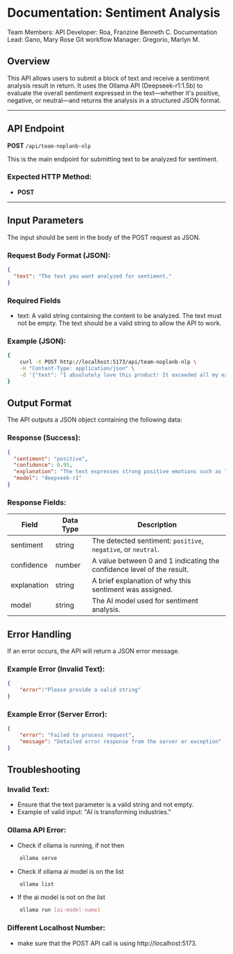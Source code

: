 # Documentation: Sentiment Analysis

Team Members:
API Developer: Roa, Franzine Benneth C.
Documentation Lead: Gano, Mary Rose 
Git workflow Manager: Gregorio, Marlyn M.


## Overview

This API allows users to submit a block of text and receive a sentiment analysis result in return. It uses the Ollama API (Deepseek-r1:1.5b) to evaluate the overall sentiment expressed in the text—whether it's positive, negative, or neutral—and returns the analysis in a structured JSON format.

---

## API Endpoint

**POST** `/api/team-noplanb-nlp`

This is the main endpoint for submitting text to be analyzed for sentiment.

### Expected HTTP Method:
- **POST**

---

## Input Parameters

The input should be sent in the body of the POST request as JSON.

### Request Body Format (JSON):

```json
{
  "text": "The text you want analyzed for sentiment."
}
```

### Required Fields
- text: A valid string containing the content to be analyzed. The text must not be empty. The text should be a valid string to allow the API to work.




### Example (JSON):
```bash
{
    curl -X POST http://localhost:5173/api/team-noplanb-nlp \
    -H "Content-Type: application/json" \
    -d '{"text": "I absolutely love this product! It exceeded all my expectations."}'
}
```

## Output Format

The API outputs a JSON object containing the following data:

### Response (Success):

```json
{
  "sentiment": "positive",
  "confidence": 0.95,
  "explanation": "The text expresses strong positive emotions such as love and satisfaction.",
  "model": "deepseek-r1"
}
```

### Response Fields:

| Field       | Data Type | Description                                                            |
| ----------- | --------- | ---------------------------------------------------------------------- |
| sentiment   | string    | The detected sentiment: `positive`, `negative`, or `neutral`.          |
| confidence  | number    | A value between 0 and 1 indicating the confidence level of the result. |
| explanation | string    | A brief explanation of why this sentiment was assigned.                |
| model       | string    | The AI model used for sentiment analysis.                              |


## Error Handling

If an error occurs, the API will return a JSON error message.

### Example Error (Invalid Text):
```json
{
    "error":"Please provide a valid string"
}
```

### Example Error (Server Error):
```json
{
    "error": "Failed to process request",
    "message": "Detailed error response from the server or exception"
}
```

## Troubleshooting

### Invalid Text:
- Ensure that the text parameter is a valid string and not empty.
- Example of valid input: "AI is transforming industries."

### Ollama API Error:
- Check if ollama is running, if not then
```bash
    ollama serve
```
- Check if ollama ai model is on the list
```bash
    ollama list
```
- If the ai model is not on the list
```bash
    ollama run [ai-model-name]
```

### Different Localhost Number:
- make sure that the POST API call is using http://localhost:5173.



